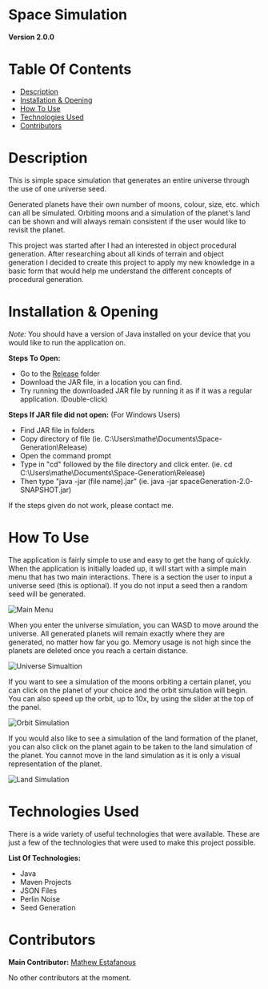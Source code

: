 # Space Simulation

**Version 2.0.0**

# **Table Of Contents**
 * [Description](#description)
 * [Installation & Opening](#installation--opening)
 * [How To Use](#how-to-use)
 * [Technologies Used](#technologies-used)
 * [Contributors](#contributors)

# Description

This is simple space simulation that generates an entire universe through the use of one universe seed.

Generated planets have their own number of moons, colour, size, etc. which can all be simulated. Orbiting moons and a simulation of the planet's land can be shown and will always remain consistent if the user would like to revisit the planet.

This project was started after I had an interested in object procedural generation. After researching about all kinds of terrain and object generation I decided to create this project to apply my new knowledge in a basic form that would help me understand the different concepts of procedural generation.

# Installation & Opening
*Note:* You should have a version of Java installed on your device that you would like to run the application on.

**Steps To Open:**
  * Go to the [Release](Release) folder
  * Download the JAR file, in a location you can find.
  * Try running the downloaded JAR file by running it as if it was a regular application. (Double-click)

**Steps If JAR file did not open:** (For Windows Users)
  * Find JAR file in folders
  * Copy directory of file
  (ie. C:\Users\mathe\Documents\Space-Generation\Release)
  * Open the command prompt
  * Type in "cd" followed by the file directory and click enter.
  (ie. cd C:\Users\mathe\Documents\Space-Generation\Release)
  * Then type "java -jar (file name).jar"
  (ie. java -jar spaceGeneration-2.0-SNAPSHOT.jar)

If the steps given do not work, please contact me.

# How To Use
The application is fairly simple to use and easy to get the hang of quickly. When the application is initially loaded up, it will start with a simple main menu that has two main interactions. There is a section the user to input a universe seed (this is optional). If you do not input a seed then a random seed will be generated.

![Main Menu](https://i.imgur.com/70Mz3uW.png)

When you enter the universe simulation, you can WASD to move around the universe. All generated planets will remain exactly where they are generated, no matter how far you go. Memory usage is not high since the planets are deleted once you reach a certain distance.

![Universe Simualtion](https://i.imgur.com/qYC52r1.png)

If you want to see a simulation of the moons orbiting a certain planet, you can click on the planet of your choice and the orbit simulation will begin. You can also speed up the orbit, up to 10x, by using the slider at the top of the panel.

![Orbit Simulation](https://i.imgur.com/aE1akIM.png)

If you would also like to see a simulation of the land formation of the planet, you can also click on the planet again to be taken to the land simulation of the planet. You cannot move in the land simulation as it is only a visual representation of the planet.

![Land Simulation](https://i.imgur.com/4jrOmlS.png)

# Technologies Used
There is a wide variety of useful technologies that were available. These are just a few of the technologies that were used to make this project possible.

**List Of Technologies:**
  * Java
  * Maven Projects
  * JSON Files
  * Perlin Noise
  * Seed Generation

# Contributors

**Main Contributor:** [Mathew Estafanous](https://github.com/Mathew-Estafanous)

No other contributors at the moment.
